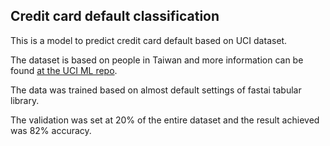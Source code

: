 ## Credit card default classification

This is a model to predict credit card default based on UCI dataset.

The dataset is based on people in Taiwan and more information can be found [at the UCI ML repo](https://archive.ics.uci.edu/ml/datasets/credit+approval).

The data was trained based on almost default settings of fastai tabular library.

The validation was set at 20% of the entire dataset and the result achieved was 82% accuracy.